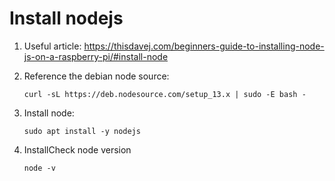 # Install nodejs

1. Useful article: <https://thisdavej.com/beginners-guide-to-installing-node-js-on-a-raspberry-pi/#install-node>
2. Reference the debian node source:

    ```t
    curl -sL https://deb.nodesource.com/setup_13.x | sudo -E bash -
    ```

3. Install node:

    ```t
    sudo apt install -y nodejs
    ```

4. InstallCheck node version

    ```t
    node -v
    ```
